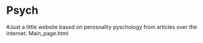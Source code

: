 # Psych
#Just a little website based on perosnality pyschology from articles over the internet.
Main_page.html
